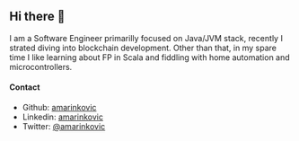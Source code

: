## Hi there 👋

I am a Software Engineer primarilly focused on Java/JVM stack, recently I strated diving into blockchain development. Other than that, in my spare time I like learning about FP in Scala and fiddling with home automation and microcontrollers.

#### Contact

* Github: [amarinkovic](https://github.com/amarinkovic/amarinkovic)
* Linkedin: [amarinkovic](https://www.linkedin.com/in/amarinkovic)
* Twitter: [@amarinkovic](https://twitter.com/amarinkovic)


<!--
**amarinkovic/amarinkovic** is a ✨ _special_ ✨ repository because its `README.md` (this file) appears on your GitHub profile.

Here are some ideas to get you started:

- 🔭 I’m currently working on ...
- 🌱 I’m currently learning ...
- 👯 I’m looking to collaborate on ...
- 🤔 I’m looking for help with ...
- 💬 Ask me about ...
- 📫 How to reach me: ...
- 😄 Pronouns: ...
- ⚡ Fun fact: ...
-->
